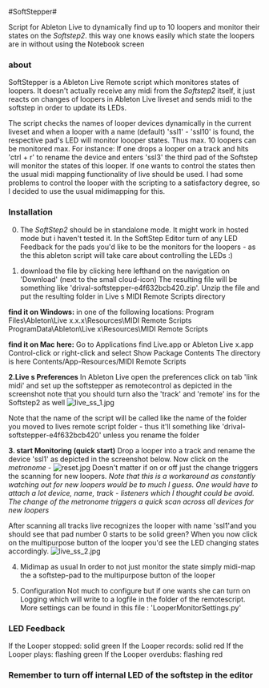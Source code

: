 #SoftStepper#

Script for Ableton Live to dynamically find up to 10 loopers and monitor their states on the *Softstep2*. this way one knows easily which state the loopers are in without using the Notebook screen

### about ###

SoftStepper is a Ableton Live Remote script which monitores states of loopers.
It doesn't  actually receive any midi from the *Softstep2* itself, it just reacts on 
changes of loopers in Ableton Live liveset and sends midi to the softstep in order to update its LEDs. 

The script checks the names of looper devices dynamically in the current liveset and when a looper with a name (default) 'ssl1' - 'ssl10' is found, the respective
pad's LED will monitor loooper states. Thus max. 10 loopers can be monitored max.
For instance:
If one drops a looper on a track and hits 'ctrl + r' to rename the device and enters
'ssl3' the third pad of the Softstep will monitor the states of this looper.
If one wants to control the states then the usual midi mapping functionality of live should be used. 
I had some problems to control the looper with the scripting to a satisfactory degree, so I decided to use the usual midimapping for this.


### Installation ###
0. The *SoftStep2* should be in standalone mode. It might work in hosted mode but i haven't tested it. In the SoftStep Editor turn of any LED Feedback for the pads you'd like to be the monitors for the loopers - as the this ableton script will take care about controlling the LEDs :) 

1. download the file by clicking here lefthand on the navigation on 'Download' (next to the small cloud-icon)
The resulting file will be something like 'drival-softstepper-e4f632bcb420.zip'. Unzip the file and put the resulting folder 
in Live s MIDI Remote Scripts directory

**find it on Windows:**
in one of the following locations: 
Program Files\Ableton\Live x.x.x\Resources\MIDI Remote Scripts 
ProgramData\Ableton\Live x\Resources\MIDI Remote Scripts 

**find it on Mac here:**
Go to Applications
find Live.app or Ableton Live x.app
Control-click or right-click and select Show Package Contents
The directory is here Contents/App-Resources/MIDI Remote Scripts  

**2.Live s Preferences** 
In Ableton Live open the preferences
click on tab 'link midi' and set up the softstepper as remotecontrol 
as depicted in the screenshot
note that you should turn also the 'track' and 'remote' ins for the Softstep2 as well
![live_ss_1.jpg](https://bitbucket.org/repo/M8b74b/images/1141864497-live_ss_1.jpg)

Note that the name of the script will be called like the name of the folder you moved to lives remote script folder - thus it'll something like
'drival-softstepper-e4f632bcb420' unless you rename the folder 

**3. start Monitoring (quick start)**
Drop a looper into a track and rename the device 'ssl1' as depicted in the screenshot below.
Now click on the *metronome* -
![reset.jpg](https://bitbucket.org/repo/M8b74b/images/2814138009-reset.jpg)
Doesn't matter if on or off just the change triggers the scanning for new loopers. 
*Note that this is a workaround as constantly watching out for new loopers would be to much I guess. One would have to attach a lot device, name, track - listeners which I thought could be avoid. The change of the metronome triggers a quick scan across all devices for new loopers*

After scanning all tracks live recognizes the looper with name 'ssl1'and you should see that pad number 0 starts to be solid green?
When you now click on the multipurpose button of the looper you'd see the LED changing states accordingly.
![live_ss_2.jpg](https://bitbucket.org/repo/M8b74b/images/4267606010-live_ss_2.jpg)

4. Midimap as usual
In order to not just monitor the state simply midi-map the a softstep-pad to the multipurpose button of the looper

5. Configuration
Not much to configure but if one wants she can turn on Logging which will write to a logfile 
in the folder of the remotescript. More settings can be found in this file : 'LooperMonitorSettings.py' 

### LED Feedback ###

If the Looper stopped: solid green
If the Looper records: solid red
If the Looper plays: flashing green
If the Looper overdubs: flashing red



### Remember to turn off internal LED of the softstep in the editor ###